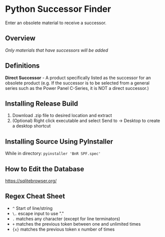# Python Successor Finder
 Enter an obsolete material to receive a successor.

## Overview
*Only materials that have successors will be added*

## Definitions
**Direct Successor** - A product specifically listed as the successor for an obsolete product (e.g. If the successor is to be selected from a general series such as the Power Panel C-Series, it is NOT a direct successor.)

## Installing Release Build
1. Download .zip file to desired location and extract
2. (Optional) Right click executable and select Send to -> Desktop to create a desktop shortcut

## Installing Source Using PyInstaller
While in directory:
`pyinstaller 'BnR SPF.spec'`

## How to Edit the Database
https://sqlitebrowser.org/

## Regex Cheat Sheet
- `^` Start of line/string
- `\.` escape input to use "."
- `.` matches any character (except for line terminators)
- `+` matches the previous token between one and unlimited times
- `{x}` matches the previous token x number of times
 
 
